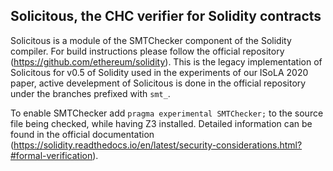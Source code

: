 ## Solicitous, the CHC verifier for Solidity contracts

Solicitous is a module of the SMTChecker component of the Solidity compiler. For build instructions please follow the official repository (https://github.com/ethereum/solidity). This is the legacy implementation of Solicitous for v0.5 of Solidity used in the experiments of our ISoLA 2020 paper, active develepment of Solicitous is done in the official repository under the branches prefixed with `smt_`.

To enable SMTChecker add `pragma experimental SMTChecker;` to the source file being checked, while having Z3 installed. Detailed information can be found in the official documentation (https://solidity.readthedocs.io/en/latest/security-considerations.html?#formal-verification).

